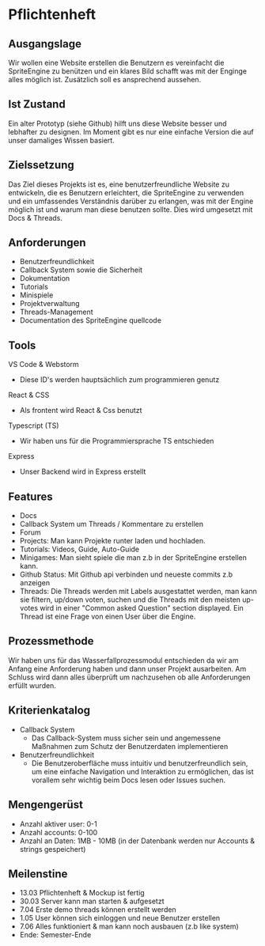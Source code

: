 # Pflichtenheft

## Ausgangslage

Wir wollen eine Website erstellen die Benutzern es vereinfacht die SpriteEngine zu benützen und ein klares Bild schafft was mit der Enginge alles möglich ist. Zusätzlich soll es ansprechend aussehen.

## Ist Zustand

Ein alter Prototyp (siehe Github) hilft uns diese Website besser und lebhafter zu designen. Im Moment gibt es nur eine einfache Version die auf unser damaliges Wissen basiert.

## Zielssetzung

Das Ziel dieses Projekts ist es, eine benutzerfreundliche Website zu entwickeln, die es Benutzern erleichtert, die SpriteEngine zu verwenden und ein umfassendes Verständnis darüber zu erlangen, was mit der Engine möglich ist und warum man diese benutzen sollte. Dies wird umgesetzt mit Docs & Threads.

## Anforderungen

- Benutzerfreundlichkeit
- Callback System sowie die Sicherheit
- Dokumentation
- Tutorials
- Minispiele
- Projektverwaltung
- Threads-Management
- Documentation des SpriteEngine quellcode

## Tools

VS Code & Webstorm

- Diese ID's werden hauptsächlich zum programmieren genutz

React & CSS

- Als frontent wird React & Css benutzt

Typescript (TS)

- Wir haben uns für die Programmiersprache TS entschieden

Express

- Unser Backend wird in Express erstellt

## Features

- Docs
- Callback System um Threads / Kommentare zu erstellen
- Forum
- Projects: Man kann Projekte runter laden und hochladen.
- Tutorials: Videos, Guide, Auto-Guide
- Minigames: Man sieht spiele die man z.b in der SpriteEngine erstellen kann.
- Github Status: Mit Github api verbinden und neueste commits z.b anzeigen
- Threads: Die Threads werden mit Labels ausgestattet werden, man kann sie filtern, up/down voten, suchen und die Threads mit den meisten up-votes wird in einer "Common asked Question" section displayed. Ein Thread ist eine Frage von einen User über die Engine.

## Prozessmethode

Wir haben uns für das Wasserfallprozessmodul entschieden da wir am Anfang eine Anforderung haben und dann unser Projekt ausarbeiten. Am Schluss wird dann alles überprüft um nachzusehen ob alle Anforderungen erfüllt wurden.

## Kriterienkatalog

- Callback System
  - Das Callback-System muss sicher sein und angemessene Maßnahmen zum Schutz der Benutzerdaten implementieren
- Benutzerfreundlichkeit
  - Die Benutzeroberfläche muss intuitiv und benutzerfreundlich sein, um eine einfache Navigation und Interaktion zu ermöglichen, das ist vorallem sehr wichtig beim Docs lesen oder Issues suchen.

## Mengengerüst

- Anzahl aktiver user: 0-1
- Anzahl accounts: 0-100
- Anzahl an Daten: 1MB - 10MB (in der Datenbank werden nur Accounts & strings gespeichert)

## Meilenstine

- 13.03 Pflichtenheft & Mockup ist fertig
- 30.03 Server kann man starten & aufgesetzt
- 7.04 Erste demo threads können erstellt werden
- 1.05 User können sich einloggen und neue Benutzer erstellen
- 7.06 Alles funktioniert & man kann noch ausbauen (z.b like system)
- Ende: Semester-Ende

